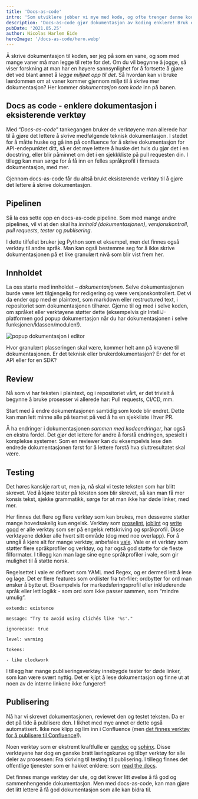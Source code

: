 ```yaml
---
title: 'Docs-as-code'
intro: 'Som utviklere jobber vi mye med kode, og ofte trenger denne koden dokumentasjon. Men alt for ofte ender man med kode og ingen dokumentasjon.'
description: 'Docs-as-code gjør dokumentasjon av koding enklere! Bruk eksisterende verktøy for å skrive teknisk dokumentasjon. Vi går gjennom  docs-as-code her!'
pubDate: '2021.05.25'
author: Nicolas Harlem Eide
heroImage: '/docs-as-code/hero.webp'
---
```


Å skrive dokumentasjon til koden, ser jeg på som en vane, og som med mange vaner må man legge til rette for det. Om du vil begynne å jogge, så viser forskning at man har en høyere sannsynlighet for å fortsette å gjøre det ved blant annet å *legge miljøet opp til det*. Så hvordan kan vi bruke lærdommen om at vaner kommer gjennom miljø til å skrive mer dokumentasjon? Her kommer *dokumentasjon som kode* inn på banen.

## Docs as code - enklere dokumentasjon i eksisterende verktøy

Med “*Docs-as-code*” tankegangen bruker de verktøyene man allerede har til å gjøre det lettere å skrive medfølgende teknisk dokumentasjon. I stedet for å måtte huske og gå inn på confluence for å skrive dokumentasjon for API-endepunktet ditt, så er det mye lettere å huske det hvis du gjør det i en docstring, eller blir påminnet om det i en sjekkkliste på pull requesten din. I tillegg kan man sørge for å få inn en felles språkprofil i firmaets dokumentasjon, med mer.

Gjennom docs-as-code får du altså brukt eksisterende verktøy til å gjøre det lettere å skrive dokumentasjon.

## Pipelinen

Så la oss sette opp en docs-as-code pipeline. Som med mange andre pipelines, vil vi at den skal ha *innhold (dokumentasjonen)*, *versjonskontroll*, *pull requests*, *tester* og *publisering*.

I dette tilfellet bruker jeg Python som et eksempel, men det finnes også verktøy til andre språk. Man kan også bestemme seg for å ikke skrive dokumentasjonen på et like granulært nivå som blir vist frem her.

## Innholdet

La oss starte med innholdet – *dokumentasjonen*. Selve dokumentasjonen burde være lett tilgjengelig for redigering og være versjonskontrollert. Det vi da ender opp med er plaintext, som markdown eller restructured text, i repositoriet som dokumentasjonen tilhører. Gjerne til og med i selve koden, om språket eller verktøyene støtter dette (eksempelvis gir IntelliJ-platformen god popup dokumentasjon når du har dokumentasjonen i selve funksjonen/klassen/modulen!).

![popup dokumentasjon i editor](/docs-as-code/editor.webp)

Hvor granulært plasseringen skal være, kommer helt ann på kravene til dokumentasjonen. Er det teknisk eller brukerdokumentasjon? Er det for et API eller for en SDK?

## Review

Nå som vi har teksten i plaintext, og i repositoriet vårt, er det trivielt å begynne å bruke prosesser vi allerede har: Pull requests, CI/CD, mm.

Start med å endre dokumentasjonen samtidig som kode blir endret. Dette kan man lett minne alle på teamet på ved å ha en sjekkliste i hver PR.

Å ha endringer i dokumentasjonen *sammen med kodeendringer*, har også en ekstra fordel. Det gjør det lettere for andre å forstå endringen, spesielt i komplekse systemer. Som en reviewer kan du eksempelvis lese den endrede dokumentasjonen først for å lettere forstå hva sluttresultatet skal være.

## Testing

Det høres kanskje rart ut, men ja, nå skal vi teste teksten som har blitt skrevet. Ved å kjøre tester på teksten som blir skrevet, så kan man få mer konsis tekst, sjekke grammatikk, sørge for at man ikke har døde linker, med mer.

Her finnes det flere og flere verktøy som kan brukes, men dessverre støtter mange hovedsakelig kun engelsk. Verktøy som [proselint](https://github.com/amperser/proselint/), [joblint](https://github.com/rowanmanning/joblint) og [write good](https://github.com/btford/write-good) er alle verktøy som ser på engelsk rettskriving og språkprofil. Disse verktøyene dekker alle hvert sitt område (dog med noe overlapp). For å unngå å kjøre alt for mange verktøy, anbefales [vale](https://github.com/errata-ai/vale). Vale er et verktøy som støtter flere språkprofiler og verktøy, og har også god støtte for de fleste filformater. I tillegg kan man lage sine egne språkprofiler i vale, som gir mulighet til å støtte norsk.

Regelsettet i vale er definert som YAML med Regex, og er dermed lett å lese og lage. Det er flere features som ordlister fra txt-filer; ordbytter for ord man ønsker å bytte ut. Eksempelvis for markedsføringsprofil eller inkluderende språk eller lett logikk - som ord som ikke passer sammen, som “mindre umulig”.

`extends: existence`

`message: "Try to avoid using clichés like '%s'."`

`ignorecase: true`

`level: warning`

`tokens:`

`- like clockwork`

I tillegg har mange publiseringsverktøy innebygde tester for døde linker, som kan være svært nyttig. Det er kjipt å lese dokumentasjon og finne ut at noen av de interne linkene ikke fungerer!


## Publisering

Nå har vi skrevet dokumentasjonen, reviewet den og testet teksten. Da er det på tide å publisere den. I likhet med mye annet er dette også automatisert. Ikke noe klipp og lim inn i Confluence (men [det finnes verktøy for å publisere til Confluence](https://sphinxcontrib-confluencebuilder.readthedocs.io/en/stable/)!).

Noen verktøy som er ekstremt kraftfulle er [pandoc](https://pandoc.org/) og [sphinx](https://www.sphinx-doc.org/en/master/). Disse verktøyene har dog en ganske bratt læringskurve og tilbyr verktøy for alle deler av prosessen: Fra skriving til testing til publisering. I tillegg finnes det offentlige tjenester som er hakket enklere: som [read the docs](https://readthedocs.com/).

Det finnes mange verktøy der ute, og det krever litt øvelse å få god og sammenhengende dokumentasjon. Men med docs-as-code, kan man gjøre det litt lettere å få god dokumentasjon som alle kan bidra til.
